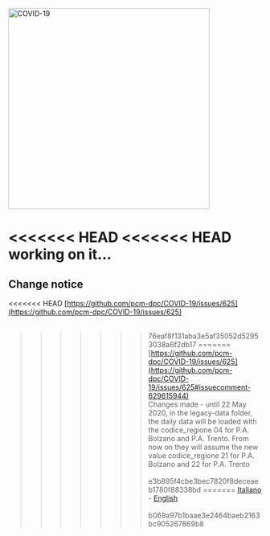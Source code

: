 <img src="http://opendatadpc.maps.arcgis.com/sharing/rest/content/items/5c8ef7516b5b4bb19f61037b4cd69015/data" alt="COVID-19" data-canonical-src="http://opendatadpc.maps.arcgis.com/sharing/rest/content/items/5c8ef7516b5b4bb19f61037b4cd69015/data" width="400" />

<<<<<<< HEAD
<<<<<<< HEAD
working on it...
=======
## Change notice
<<<<<<< HEAD
[https://github.com/pcm-dpc/COVID-19/issues/625](https://github.com/pcm-dpc/COVID-19/issues/625)<br><br>
>>>>>>> 76eaf8f131aba3e5af35052d52953038a6f2db17
=======
[https://github.com/pcm-dpc/COVID-19/issues/625](https://github.com/pcm-dpc/COVID-19/issues/625#issuecomment-629615944)<br>
Changes made - until 22 May 2020, in the legacy-data folder, the daily data will be loaded with the codice_regione 04 for P.A. Bolzano and P.A. Trento. From now on they will assume the new value codice_regione 21 for P.A. Bolzano and 22 for P.A. Trento<br><br>
>>>>>>> e3b895f4cbe3bec7820f8deceaeb1780f88338bd
=======
[Italiano](README.md) - [English](README_EN.md)<br><br>
>>>>>>> b069a97b1baae3e2464baeb2163bc905267869b8
